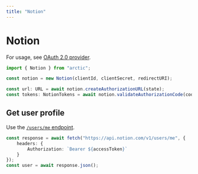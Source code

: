 ```yaml
---
title: "Notion"
---
```


# Notion

For usage, see [OAuth 2.0 provider](guides/oauth2).

```ts
import { Notion } from "arctic";

const notion = new Notion(clientId, clientSecret, redirectURI);
```

```ts
const url: URL = await notion.createAuthorizationURL(state);
const tokens: NotionTokens = await notion.validateAuthorizationCode(code);
```

## Get user profile

Use the [`/users/me` endpoint](https://developers.notion.com/reference/get-self).

```ts
const response = await fetch("https://api.notion.com/v1/users/me", {
	headers: {
		Authorization: `Bearer ${accessToken}`
	}
});
const user = await response.json();
```
